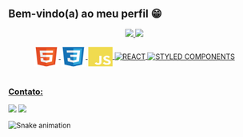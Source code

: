 

<!--
### Hi there 👋

**Thiago051/Thiago051** is a ✨ _special_ ✨ repository because its `README.md` (this file) appears on your GitHub profile.

Here are some ideas to get you started:

- 🔭 I’m currently working on ...
- 🌱 I’m currently learning ...
- 👯 I’m looking to collaborate on ...
- 🤔 I’m looking for help with ...
- 💬 Ask me about ...
- 📫 How to reach me: ...
- 😄 Pronouns: ...
- ⚡ Fun fact: ...
-->

## Bem-vindo(a) ao meu perfil 😁

 <div align="center">
  <a href="https://github.com/thiago051">
  <img height="180em" src="https://github-readme-stats.vercel.app/api?username=thiago051&show_icons=true&theme=dracula&include_all_commits=true&count_private=true"/>
  <img height="180em" src="https://github-readme-stats.vercel.app/api/top-langs/?username=thiago051&layout=compact&langs_count=7&theme=dracula"/>
</div>
 

<!-- https://devicon.dev/ -->
<div style="display: inline_block" align="center"><br>
  <img align="center" title="HTML" alt="HTML" height="40" width="50" src="https://raw.githubusercontent.com/devicons/devicon/master/icons/html5/html5-original.svg">
  <img align="center" title="CSS" alt="CSS" height="40" width="50" src="https://raw.githubusercontent.com/devicons/devicon/master/icons/css3/css3-original.svg">
  <img align="center" title="JavaScript" alt="JS" height="40" width="50" src="https://raw.githubusercontent.com/devicons/devicon/master/icons/javascript/javascript-plain.svg">
  <img align="center" title="React" alt="REACT" height="50" width="50" src="https://cdn.jsdelivr.net/gh/devicons/devicon/icons/react/react-original-wordmark.svg">
  <img align="center" title="Styled Components" alt="STYLED COMPONENTS" height="40" width="60" src="https://styled-components.com/icon.png">
 
 <!-- 
 <img align="center" title="Java" alt="JAVA" height="40" width="50" src="https://cdn.jsdelivr.net/gh/devicons/devicon/icons/java/java-original-wordmark.svg" />
  <img align="center" title="Python" alt="PYHTON" height="40" width="50" src="https://cdn.jsdelivr.net/gh/devicons/devicon/icons/python/python-original-wordmark.svg" />
  <img align="center" title="C" alt="C" height="40" width="50" src="https://cdn.jsdelivr.net/gh/devicons/devicon/icons/c/c-original.svg" />
 -->
</div>
 
 <br>

  ### Contato:
 
<div>  
  <a href = "mailto:thiago.gabriel051@gmail.com"><img src="https://img.shields.io/badge/-Gmail-%23333?style=for-the-badge&logo=gmail&logoColor=white" target="_blank"></a>
  <a href="https://www.linkedin.com/in/thiago-oliveira-dev/" target="_blank"><img src="https://img.shields.io/badge/-LinkedIn-%230077B5?style=for-the-badge&logo=linkedin&logoColor=white" target="_blank"></a> 
 
  ![Snake animation](https://github.com/Thiago051/Thiago051/blob/output/github-contribution-grid-snake.svg)

</div> 
